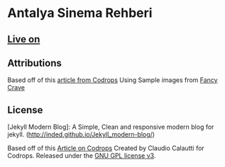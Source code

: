 # Antalya Sinema Rehberi

## [Live on](http://nuri-engin.github.io/antalyasinema/)

## Attributions
Based off of this [article from Codrops](http://tympanus.net/codrops/?p=24222)
Using Sample images from [Fancy Crave](http://fancycrave.com/)

## License
[Jekyll Modern Blog]: A Simple, Clean and responsive modern blog for jekyll. (http://inded.github.io/Jekyll_modern-blog/)

Based off of this [Article on Codrops](http://tympanus.net/codrops/?p=24222)
Created by Claudio Calautti for Codrops. Released under the [GNU GPL license v3](https://www.gnu.org/licenses/gpl-3.0.html).
